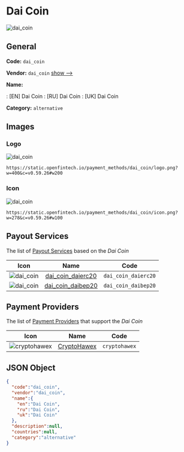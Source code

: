 
# Dai Coin 
![dai_coin](https://static.openfintech.io/payment_methods/dai_coin/logo.png?w=400&c=v0.59.26#w200)  

## General 
**Code:** `dai_coin` 
 
**Vendor:** `dai_coin` [show -->](/vendors/dai_coin/) 
 
**Name:** 
 
:	[EN] Dai Coin 
:	[RU] Dai Coin 
:	[UK] Dai Coin 
 
**Category:** `alternative` 
 

## Images 

### Logo 
![dai_coin](https://static.openfintech.io/payment_methods/dai_coin/logo.png?w=400&c=v0.59.26#w200)  

```
https://static.openfintech.io/payment_methods/dai_coin/logo.png?w=400&c=v0.59.26#w200
```  

### Icon 
![dai_coin](https://static.openfintech.io/payment_methods/dai_coin/icon.png?w=278&c=v0.59.26#w100)  

```
https://static.openfintech.io/payment_methods/dai_coin/icon.png?w=278&c=v0.59.26#w100
```  

## Payout Services 
 
The list of [Payout Services](/payout-services/) based on the _Dai Coin_ 

|Icon|Name|Code| 
|:---:|:---:|:---:| 
|![dai_coin](https://static.openfintech.io/payout_methods/dai_coin/icon.png?w=278&c=v0.59.26#w40) |[dai_coin_daierc20](/payout-services/dai_coin_daierc20/)|`dai_coin_daierc20`| 
|![dai_coin](https://static.openfintech.io/payout_methods/dai_coin/icon.png?w=278&c=v0.59.26#w40) |[dai_coin_daibep20](/payout-services/dai_coin_daibep20/)|`dai_coin_daibep20`| 
 

## Payment Providers 
 
The list of [Payment Providers](/payment-providers/) that support the _Dai Coin_ 

|Icon|Name|Code| 
|:---:|:---:|:---:| 
|![cryptohawex](https://static.openfintech.io/payment_providers/cryptohawex/icon.svg?w=278&c=v0.59.26#w100) |[CryptoHawex](/payment-providers/cryptohawex/)|`cryptohawex`| 
 

## JSON Object 

```json
{
  "code":"dai_coin",
  "vendor":"dai_coin",
  "name":{
    "en":"Dai Coin",
    "ru":"Dai Coin",
    "uk":"Dai Coin"
  },
  "description":null,
  "countries":null,
  "category":"alternative"
}
```  

